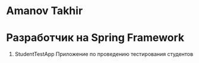 # Amanov Takhir 
# Разработчик на Spring Framework

1) StudentTestApp Приложение по проведению тестирования студентов
